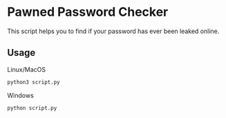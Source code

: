 # Pawned Password Checker

This script helps you to find if your password has ever been leaked online.

## Usage

Linux/MacOS

```python
python3 script.py
```

Windows

```python
python script.py
```
